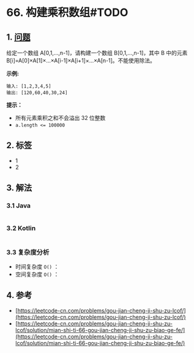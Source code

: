 # 66. 构建乘积数组\#TODO

## 1. [问题](https://leetcode-cn.com/problems/gou-jian-cheng-ji-shu-zu-lcof/)

给定一个数组 A\[0,1,…,n-1\]，请构建一个数组 B\[0,1,…,n-1\]，其中 B 中的元素 B\[i\]=A\[0\]×A\[1\]×…×A\[i-1\]×A\[i+1\]×…×A\[n-1\]。不能使用除法。

**示例:**

```text
输入: [1,2,3,4,5]
输出: [120,60,40,30,24]
```

**提示：**

* 所有元素乘积之和不会溢出 32 位整数
* `a.length <= 100000`

## 2. 标签

* 1
* 2

## 3. 解法

### 3.1 Java

```java

```

### 3.2 Kotlin

```kotlin

```

### 3.3 复杂度分析

* 时间复杂度 `O()` ：
* 空间复杂度 `O()` ：

## 4. 参考

* [https://leetcode-cn.com/problems/gou-jian-cheng-ji-shu-zu-lcof/](https://leetcode-cn.com/problems/gou-jian-cheng-ji-shu-zu-lcof/)
* [https://leetcode-cn.com/problems/gou-jian-cheng-ji-shu-zu-lcof/solution/mian-shi-ti-66-gou-jian-cheng-ji-shu-zu-biao-ge-fe/](https://leetcode-cn.com/problems/gou-jian-cheng-ji-shu-zu-lcof/solution/mian-shi-ti-66-gou-jian-cheng-ji-shu-zu-biao-ge-fe/)

